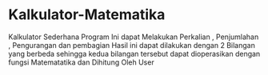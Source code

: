 # Kalkulator-Matematika
Kalkulator Sederhana 
Program Ini dapat Melakukan Perkalian , Penjumlahan , Pengurangan dan pembagian
Hasil ini dapat dilakukan dengan 2 Bilangan yang berbeda sehingga kedua bilangan tersebut dapat dioperasikan dengan fungsi Matematatika dan Dihitung Oleh User
